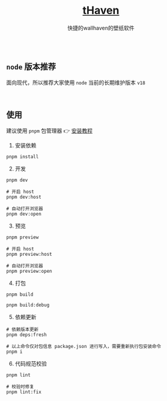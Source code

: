 <div align="center">
    <h1>
		<a href="https://github.com/ottocsb/tHaven" target="_blank">tHaven</a>
	</h1>
    <p>快捷的wallhaven的壁纸软件</p>
</div>

<br />
<br />

## `node` 版本推荐

面向现代，所以推荐大家使用 `node` 当前的长期维护版本 `v18`

<br />

## 使用

建议使用 `pnpm` 包管理器 👉 [安装教程](https://pnpm.io/zh/installation)

1. 安装依赖

```shell
pnpm install
```

2. 开发

```shell
pnpm dev

# 开启 host
pnpm dev:host

# 自动打开浏览器
pnpm dev:open
```

3. 预览

```shell
pnpm preview

# 开启 host
pnpm preview:host

# 自动打开浏览器
pnpm preview:open
```

4. 打包

```shell
pnpm build

pnpm build:debug
```

5. 依赖更新

```shell
# 依赖版本更新
pnpm deps:fresh
```

```shell
# 以上命令仅对包信息 package.json 进行写入，需要重新执行包安装命令
pnpm i
```

6. 代码规范校验

```shell
pnpm lint

# 校验时修复
pnpm lint:fix
```

<br />
<br />


